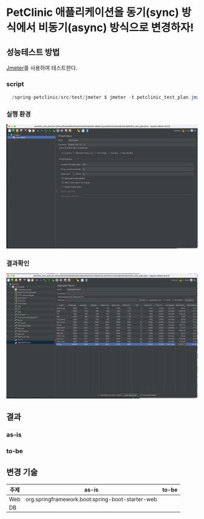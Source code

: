 # PetClinic 애플리케이션을 동기(sync) 방식에서 비동기(async) 방식으로  변경하자!

## 성능테스트 방법
[Jmeter](https://jmeter.apache.org/usermanual/get-started.html)를 사용하여 테스트한다. 
### script
```java
  /spring-petclinic/src/test/jmeter $ jmeter -t petclinic_test_plan.jmx
```
### 실행 환경 
![img.png](jmeter-enviroment.png)

### 결과확인
![img.png](jmeter-test-as-is-result.png)

## 결과 
### as-is 

### to-be

## 변경 기술
| 주제           | as-is | to-be       |
|--------------|-------|-------------|
| Web          | org.springframework.boot:spring-boot-starter-web    |             |
| DB           |     |  |
